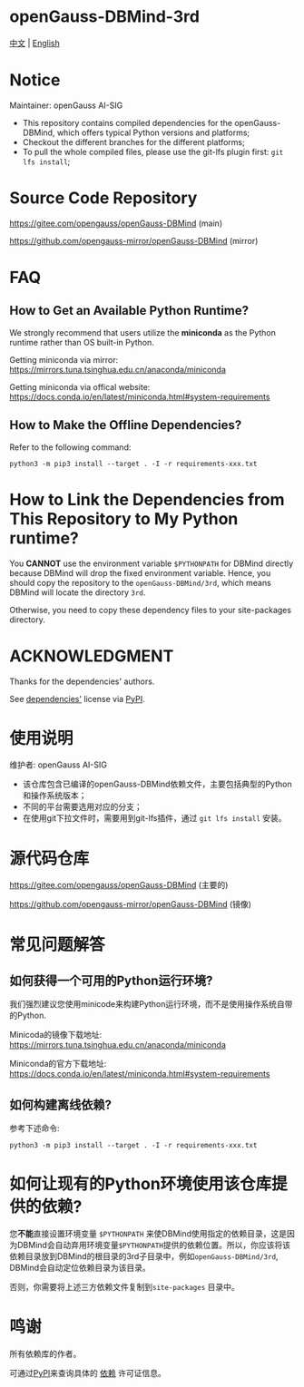 # openGauss-DBMind-3rd

[中文](#使用说明) | [English](#Notice)

# Notice

Maintainer: openGauss AI-SIG

- This repository contains compiled dependencies for the openGauss-DBMind, which offers typical Python versions and platforms; 
- Checkout the different branches for the different platforms;
- To pull the whole compiled files, please use the git-lfs plugin first: `git lfs install`; 

# Source Code Repository
https://gitee.com/opengauss/openGauss-DBMind (main)

https://github.com/opengauss-mirror/openGauss-DBMind (mirror)

# FAQ
## How to Get an Available Python Runtime?
We strongly recommend that users utilize the **miniconda** as the Python runtime rather than OS built-in Python.

Getting miniconda via mirror:
https://mirrors.tuna.tsinghua.edu.cn/anaconda/miniconda

Getting miniconda via offical website:
https://docs.conda.io/en/latest/miniconda.html#system-requirements

## How to Make the Offline Dependencies?
Refer to the following command: 
```
python3 -m pip3 install --target . -I -r requirements-xxx.txt
```

# How to Link the Dependencies from This Repository to My Python runtime?
You **CANNOT** use the environment variable `$PYTHONPATH` for DBMind directly because DBMind will drop the fixed environment variable. Hence, you should copy the repository to the `openGauss-DBMind/3rd`, which means DBMind will locate the directory `3rd`.

Otherwise, you need to copy these dependency files to your site-packages directory.

# ACKNOWLEDGMENT
Thanks for the dependencies' authors.

See [dependencies'](https://gitee.com/opengauss/openGauss-DBMind/blob/master/requirements-x86.txt) license via [PyPI](https://pypi.org/).

# 使用说明

维护者: openGauss AI-SIG

- 该仓库包含已编译的openGauss-DBMind依赖文件，主要包括典型的Python和操作系统版本；
- 不同的平台需要选用对应的分支；
- 在使用git下拉文件时，需要用到git-lfs插件，通过 `git lfs install` 安装。

# 源代码仓库
https://gitee.com/opengauss/openGauss-DBMind (主要的)

https://github.com/opengauss-mirror/openGauss-DBMind (镜像)

# 常见问题解答
## 如何获得一个可用的Python运行环境?
我们强烈建议您使用minicode来构建Python运行环境，而不是使用操作系统自带的Python.

Minicoda的镜像下载地址:
https://mirrors.tuna.tsinghua.edu.cn/anaconda/miniconda

Miniconda的官方下载地址:
https://docs.conda.io/en/latest/miniconda.html#system-requirements

## 如何构建离线依赖?
参考下述命令: 
```
python3 -m pip3 install --target . -I -r requirements-xxx.txt
```

# 如何让现有的Python环境使用该仓库提供的依赖?
您**不能**直接设置环境变量 `$PYTHONPATH` 来使DBMind使用指定的依赖目录，这是因为DBMind会自动弃用环境变量`$PYTHONPATH`提供的依赖位置。所以，你应该将该依赖目录放到DBMind的根目录的3rd子目录中，例如`openGauss-DBMind/3rd`, DBMind会自动定位依赖目录为该目录。

否则，你需要将上述三方依赖文件复制到`site-packages` 目录中。


# 鸣谢
所有依赖库的作者。

可通过[PyPI](https://pypi.org/)来查询具体的 [依赖](https://gitee.com/opengauss/openGauss-DBMind/blob/master/requirements-x86.txt) 许可证信息。